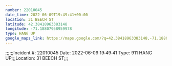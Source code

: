 ```yaml
---
number: 22010045
date_time: 2022-06-09T19:49:41+00:00
location: 31 BEECH ST
latitude: 42.38418963383148
longitude: -71.18807958959978
type: HANG UP
google_maps_link: https://maps.google.com/?q=42.38418963383148,-71.18807958959978
---
```


;;;;;;Incident #: 22010045  Date: 2022-06-09 19:49:41   Type: 911 HANG UP;;;Location: 31 BEECH ST;;;
